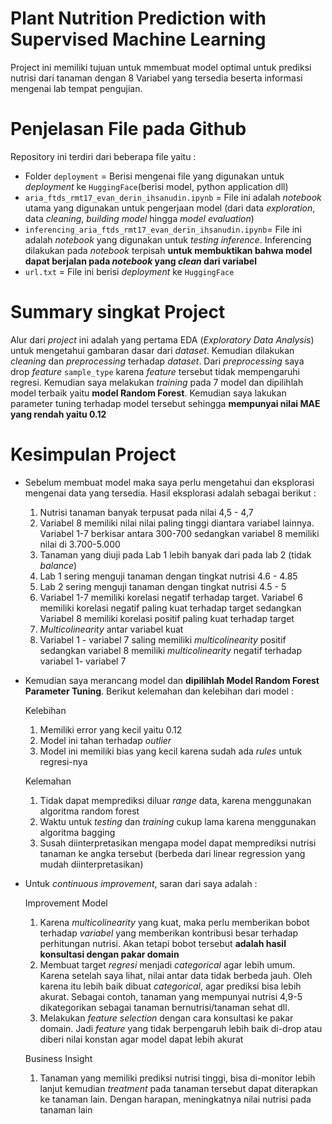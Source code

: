 # Plant Nutrition Prediction with Supervised Machine Learning

Project ini memiliki tujuan untuk mmembuat model optimal untuk prediksi nutrisi dari tanaman dengan 8 Variabel yang tersedia beserta informasi mengenai lab tempat pengujian.

# Penjelasan File pada Github

Repository ini terdiri dari beberapa file yaitu :

- Folder `deployment` = Berisi mengenai file yang digunakan untuk *deployment* ke `HuggingFace`(berisi model, python application dll)
- `aria_ftds_rmt17_evan_derin_ihsanudin.ipynb` = File ini adalah *notebook* utama yang digunakan untuk pengerjaan model (dari data *exploration*, data *cleaning*, *building model* hingga *model evaluation*)
- `inferencing_aria_ftds_rmt17_evan_derin_ihsanudin.ipynb`= File ini adalah *notebook* yang digunakan untuk *testing inference*. Inferencing dilakukan pada *notebook* terpisah **untuk membuktikan bahwa model dapat berjalan pada *notebook* yang *clean* dari variabel**
- `url.txt` = File ini berisi *deployment* ke `HuggingFace`

# Summary singkat Project

Alur dari *project* ini adalah yang pertama EDA (*Exploratory Data Analysis*) untuk mengetahui gambaran dasar dari *dataset*. Kemudian dilakukan *cleaning* dan *preprocessing* terhadap *dataset*. Dari *preprocessing* saya drop *feature* `sample_type` karena *feature* tersebut tidak mempengaruhi regresi. Kemudian saya melakukan *training* pada 7 model dan dipilihlah model terbaik yaitu **model Random Forest**. Kemudian saya lakukan parameter tuning terhadap model tersebut sehingga **mempunyai nilai MAE yang rendah yaitu 0.12**

# Kesimpulan Project

- Sebelum membuat model maka saya perlu mengetahui dan eksplorasi mengenai data yang tersedia. Hasil eksplorasi adalah sebagai berikut :
    1. Nutrisi tanaman banyak terpusat pada nilai 4,5 - 4,7
    2. Variabel 8 memiliki nilai nilai paling tinggi diantara variabel lainnya. Variabel 1-7 berkisar antara 300-700 sedangkan variabel 8 memiliki nilai di 3.700-5.000
    3. Tanaman yang diuji pada Lab 1 lebih banyak dari pada lab 2 (tidak *balance*)
    4. Lab 1 sering menguji tanaman dengan tingkat nutrisi 4.6 - 4.85
    5. Lab 2 sering menguji tanaman dengan tingkat nutrisi 4.5 - 5
    6. Variabel 1-7 memiliki korelasi negatif terhadap target. Variabel 6 memiliki korelasi negatif paling kuat terhadap target sedangkan Variabel 8 memiliki korelasi positif paling kuat terhadap target
    7. *Multicolinearity* antar variabel kuat
    8. Variabel 1 - variabel 7 saling memiliki *multicolinearity* positif sedangkan variabel 8 memiliki *multicolinearity* negatif terhadap variabel 1- variabel 7
     
- Kemudian saya merancang model dan **dipilihlah Model Random Forest Parameter Tuning**. Berikut kelemahan dan kelebihan dari model :
    
    Kelebihan
    1. Memiliki error yang kecil yaitu 0.12
    2. Model ini tahan terhadap *outlier*
    3. Model ini memiliki bias yang kecil karena sudah ada *rules* untuk regresi-nya

    Kelemahan
    1. Tidak dapat memprediksi diluar *range* data, karena menggunakan algoritma random forest
    2. Waktu untuk *testing* dan *training* cukup lama karena menggunakan algoritma bagging
    3. Susah diinterpretasikan mengapa model dapat memprediksi nutrisi tanaman ke angka tersebut (berbeda dari linear regression yang mudah diinterpretasikan)

- Untuk *continuous improvement*, saran dari saya adalah :
    
    Improvement Model
    1. Karena *multicolinearity* yang kuat, maka perlu memberikan bobot terhadap *variabel* yang memberikan kontribusi besar terhadap perhitungan nutrisi. Akan tetapi bobot tersebut **adalah hasil konsultasi dengan pakar domain** 
    2. Membuat target *regresi* menjadi *categorical* agar lebih umum. Karena setelah saya lihat, nilai antar data tidak berbeda jauh. Oleh karena itu lebih baik dibuat *categorical*, agar prediksi bisa lebih akurat. Sebagai contoh, tanaman yang mempunyai nutrisi 4,9-5 dikategorikan sebagai tanaman bernutrisi/tanaman sehat dll.
    3. Melakukan *feature selection* dengan cara konsultasi ke pakar domain. Jadi *feature* yang tidak berpengaruh lebih baik di-drop atau diberi nilai konstan agar model dapat lebih akurat

    Business Insight
    1. Tanaman yang memiliki prediksi nutrisi tinggi, bisa di-monitor lebih lanjut kemudian *treatment* pada tanaman tersebut dapat diterapkan ke tanaman lain. Dengan harapan, meningkatnya nilai nutrisi pada tanaman lain